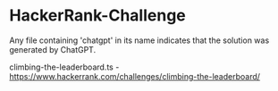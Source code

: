# HackerRank-Challenge

Any file containing 'chatgpt' in its name indicates that the solution was generated by ChatGPT.

climbing-the-leaderboard.ts - https://www.hackerrank.com/challenges/climbing-the-leaderboard/
